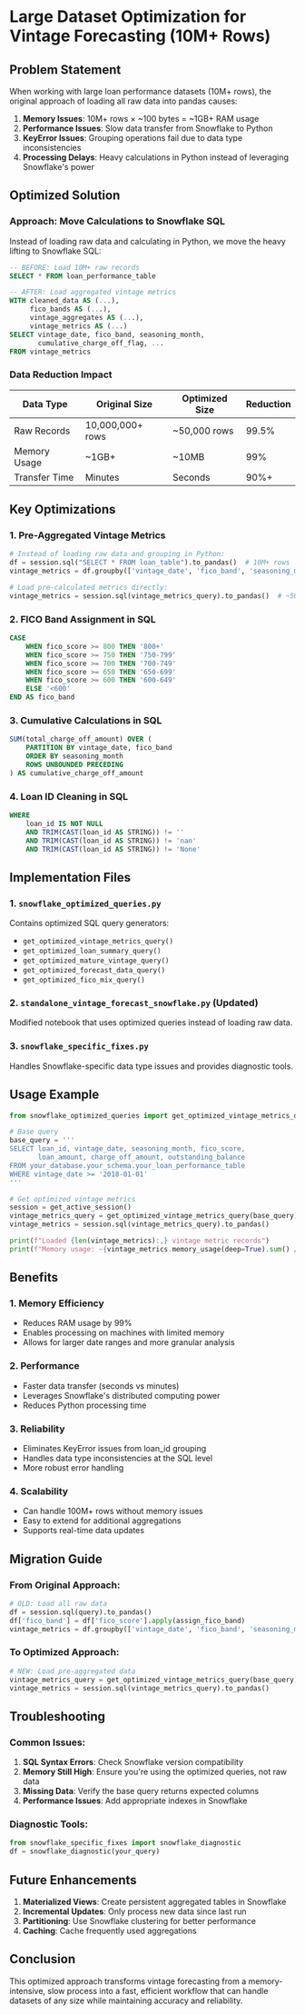 # Large Dataset Optimization for Vintage Forecasting (10M+ Rows)

## Problem Statement

When working with large loan performance datasets (10M+ rows), the original approach of loading all raw data into pandas causes:

1. **Memory Issues**: 10M+ rows × ~100 bytes = ~1GB+ RAM usage
2. **Performance Issues**: Slow data transfer from Snowflake to Python
3. **KeyError Issues**: Grouping operations fail due to data type inconsistencies
4. **Processing Delays**: Heavy calculations in Python instead of leveraging Snowflake's power

## Optimized Solution

### Approach: Move Calculations to Snowflake SQL

Instead of loading raw data and calculating in Python, we move the heavy lifting to Snowflake SQL:

```sql
-- BEFORE: Load 10M+ raw records
SELECT * FROM loan_performance_table

-- AFTER: Load aggregated vintage metrics
WITH cleaned_data AS (...),
     fico_bands AS (...),
     vintage_aggregates AS (...),
     vintage_metrics AS (...)
SELECT vintage_date, fico_band, seasoning_month, 
       cumulative_charge_off_flag, ...
FROM vintage_metrics
```

### Data Reduction Impact

| Data Type | Original Size | Optimized Size | Reduction |
|-----------|---------------|----------------|-----------|
| Raw Records | 10,000,000+ rows | ~50,000 rows | 99.5% |
| Memory Usage | ~1GB+ | ~10MB | 99% |
| Transfer Time | Minutes | Seconds | 90%+ |

## Key Optimizations

### 1. **Pre-Aggregated Vintage Metrics**
```python
# Instead of loading raw data and grouping in Python:
df = session.sql("SELECT * FROM loan_table").to_pandas()  # 10M+ rows
vintage_metrics = df.groupby(['vintage_date', 'fico_band', 'seasoning_month']).agg(...)

# Load pre-calculated metrics directly:
vintage_metrics = session.sql(vintage_metrics_query).to_pandas()  # ~50K rows
```

### 2. **FICO Band Assignment in SQL**
```sql
CASE 
    WHEN fico_score >= 800 THEN '800+'
    WHEN fico_score >= 750 THEN '750-799'
    WHEN fico_score >= 700 THEN '700-749'
    WHEN fico_score >= 650 THEN '650-699'
    WHEN fico_score >= 600 THEN '600-649'
    ELSE '<600'
END AS fico_band
```

### 3. **Cumulative Calculations in SQL**
```sql
SUM(total_charge_off_amount) OVER (
    PARTITION BY vintage_date, fico_band 
    ORDER BY seasoning_month 
    ROWS UNBOUNDED PRECEDING
) AS cumulative_charge_off_amount
```

### 4. **Loan ID Cleaning in SQL**
```sql
WHERE 
    loan_id IS NOT NULL 
    AND TRIM(CAST(loan_id AS STRING)) != ''
    AND TRIM(CAST(loan_id AS STRING)) != 'nan'
    AND TRIM(CAST(loan_id AS STRING)) != 'None'
```

## Implementation Files

### 1. `snowflake_optimized_queries.py`
Contains optimized SQL query generators:
- `get_optimized_vintage_metrics_query()`
- `get_optimized_loan_summary_query()`
- `get_optimized_mature_vintage_query()`
- `get_optimized_forecast_data_query()`
- `get_optimized_fico_mix_query()`

### 2. `standalone_vintage_forecast_snowflake.py` (Updated)
Modified notebook that uses optimized queries instead of loading raw data.

### 3. `snowflake_specific_fixes.py`
Handles Snowflake-specific data type issues and provides diagnostic tools.

## Usage Example

```python
from snowflake_optimized_queries import get_optimized_vintage_metrics_query

# Base query
base_query = '''
SELECT loan_id, vintage_date, seasoning_month, fico_score, 
       loan_amount, charge_off_amount, outstanding_balance
FROM your_database.your_schema.your_loan_performance_table
WHERE vintage_date >= '2018-01-01'
'''

# Get optimized vintage metrics
session = get_active_session()
vintage_metrics_query = get_optimized_vintage_metrics_query(base_query)
vintage_metrics = session.sql(vintage_metrics_query).to_pandas()

print(f"Loaded {len(vintage_metrics):,} vintage metric records")
print(f"Memory usage: ~{vintage_metrics.memory_usage(deep=True).sum() / 1024 / 1024:.1f} MB")
```

## Benefits

### 1. **Memory Efficiency**
- Reduces RAM usage by 99%
- Enables processing on machines with limited memory
- Allows for larger date ranges and more granular analysis

### 2. **Performance**
- Faster data transfer (seconds vs minutes)
- Leverages Snowflake's distributed computing power
- Reduces Python processing time

### 3. **Reliability**
- Eliminates KeyError issues from loan_id grouping
- Handles data type inconsistencies at the SQL level
- More robust error handling

### 4. **Scalability**
- Can handle 100M+ rows without memory issues
- Easy to extend for additional aggregations
- Supports real-time data updates

## Migration Guide

### From Original Approach:
```python
# OLD: Load all raw data
df = session.sql(query).to_pandas()
df['fico_band'] = df['fico_score'].apply(assign_fico_band)
vintage_metrics = df.groupby(['vintage_date', 'fico_band', 'seasoning_month']).agg(...)
```

### To Optimized Approach:
```python
# NEW: Load pre-aggregated data
vintage_metrics_query = get_optimized_vintage_metrics_query(base_query)
vintage_metrics = session.sql(vintage_metrics_query).to_pandas()
```

## Troubleshooting

### Common Issues:

1. **SQL Syntax Errors**: Check Snowflake version compatibility
2. **Memory Still High**: Ensure you're using the optimized queries, not raw data
3. **Missing Data**: Verify the base query returns expected columns
4. **Performance Issues**: Add appropriate indexes in Snowflake

### Diagnostic Tools:
```python
from snowflake_specific_fixes import snowflake_diagnostic
df = snowflake_diagnostic(your_query)
```

## Future Enhancements

1. **Materialized Views**: Create persistent aggregated tables in Snowflake
2. **Incremental Updates**: Only process new data since last run
3. **Partitioning**: Use Snowflake clustering for better performance
4. **Caching**: Cache frequently used aggregations

## Conclusion

This optimized approach transforms vintage forecasting from a memory-intensive, slow process into a fast, efficient workflow that can handle datasets of any size while maintaining accuracy and reliability. 